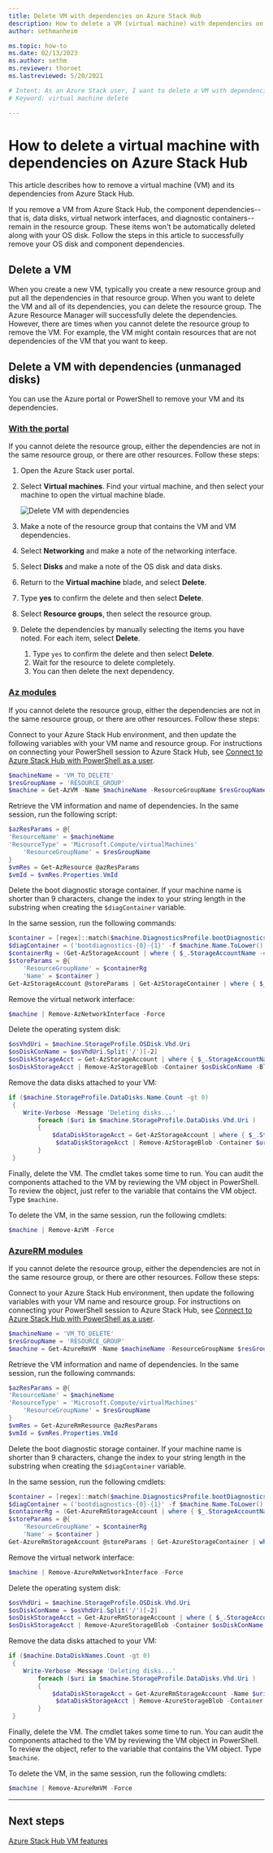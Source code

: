 ```yaml
---
title: Delete VM with dependencies on Azure Stack Hub 
description: How to delete a VM (virtual machine) with dependencies on Azure Stack Hub
author: sethmanheim

ms.topic: how-to
ms.date: 02/13/2023
ms.author: sethm
ms.reviewer: thoroet
ms.lastreviewed: 5/20/2021

# Intent: As an Azure Stack user, I want to delete a VM with dependencies in Azure Stack Hub.
# Keyword: virtual machine delete

---
```


# How to delete a virtual machine with dependencies on Azure Stack Hub

This article describes how to remove a virtual machine (VM) and its dependencies from Azure Stack Hub.

If you remove a VM from Azure Stack Hub, the component dependencies--that is, data disks, virtual network interfaces, and diagnostic containers--remain in the resource group. These items won't be automatically deleted along with your OS disk. Follow the steps in this article to successfully remove your OS disk and component dependencies.

## Delete a VM

When you create a new VM, typically you create a new resource group and put all the dependencies in that resource group. When you want to delete the VM and all of its dependencies, you can delete the resource group. The Azure Resource Manager will successfully delete the dependencies. However, there are times when you cannot delete the resource group to remove the VM. For example, the VM might contain resources that are not dependencies of the VM that you want to keep.

## Delete a VM with dependencies (unmanaged disks)

You can use the Azure portal or PowerShell to remove your VM and its dependencies.

### [With the portal](#tab/portal)

If you cannot delete the resource group, either the dependencies are not in the same resource group, or there are other resources. Follow these steps:

1. Open the Azure Stack user portal.

2. Select **Virtual machines**. Find your virtual machine, and then select your machine to open the virtual machine blade.

   ![Delete VM with dependencies](./media/delete-vm/azure-stack-hub-delete-vm-portal.png)  

3. Make a note of the resource group that contains the VM and VM dependencies.

4. Select **Networking** and make a note of the networking interface.

5. Select **Disks** and make a note of the OS disk and data disks.

6. Return to the **Virtual machine** blade, and select **Delete**.

7. Type **yes** to confirm the delete and then select **Delete**.

7. Select **Resource groups**, then select the resource group.

8. Delete the dependencies by manually selecting the items you have noted. For each item, select **Delete**.
    1. Type `yes` to confirm the delete and then select **Delete**.
    2. Wait for the resource to delete completely.
    3. You can then delete the next dependency.

### [Az modules](#tab/ps-az)

If you cannot delete the resource group, either the dependencies are not in the same resource group, or there are other resources. Follow these steps:

Connect to your Azure Stack Hub environment, and then update the following variables with your VM name and resource group. For instructions on connecting your PowerShell session to Azure Stack Hub, see [Connect to Azure Stack Hub with PowerShell as a user](azure-stack-powershell-configure-user.md).

```powershell
$machineName = 'VM_TO_DELETE'
$resGroupName = 'RESOURCE_GROUP'
$machine = Get-AzVM -Name $machineName -ResourceGroupName $resGroupName
```

Retrieve the VM information and name of dependencies. In the same session, run the following script:

```powershell
$azResParams = @{
'ResourceName' = $machineName
'ResourceType' = 'Microsoft.Compute/virtualMachines'
    'ResourceGroupName' = $resGroupName
}
$vmRes = Get-AzResource @azResParams
$vmId = $vmRes.Properties.VmId
```

Delete the boot diagnostic storage container. If your machine name is shorter than 9 characters, change the index to your string length in the substring when creating the `$diagContainer` variable. 

In the same session, run the following commands:

```powershell
$container = [regex]::match($machine.DiagnosticsProfile.bootDiagnostics.storageUri, '^http[s]?://(.+?)\.').groups[1].value
$diagContainer = ('bootdiagnostics-{0}-{1}' -f $machine.Name.ToLower().Substring(0, 9), $vmId)
$containerRg = (Get-AzStorageAccount | where { $_.StorageAccountName -eq $container }).ResourceGroupName
$storeParams = @{
    'ResourceGroupName' = $containerRg
    'Name' = $container }
Get-AzStorageAccount @storeParams | Get-AzStorageContainer | where { $_.Name-eq $diagContainer } | Remove-AzStorageContainer -Force
```

Remove the virtual network interface:

```powershell
$machine | Remove-AzNetworkInterface -Force
```

Delete the operating system disk:

```powershell
$osVhdUri = $machine.StorageProfile.OSDisk.Vhd.Uri
$osDiskConName = $osVhdUri.Split('/')[-2]
$osDiskStorageAcct = Get-AzStorageAccount | where { $_.StorageAccountName -eq $osVhdUri.Split('/')[2].Split('.')[0] }
$osDiskStorageAcct | Remove-AzStorageBlob -Container $osDiskConName -Blob $osVhdUri.Split('/')[-1] -Confirm:$true
```

Remove the data disks attached to your VM:

```powershell
if ($machine.StorageProfile.DataDisks.Name.Count -gt 0)
 {
    Write-Verbose -Message 'Deleting disks...'
        foreach ($uri in $machine.StorageProfile.DataDisks.Vhd.Uri )
        {
            $dataDiskStorageAcct = Get-AzStorageAccount | where { $_.StorageAccountName -eq $uri.Split('/')[2].Split('.')[0] }
             $dataDiskStorageAcct | Remove-AzStorageBlob -Container $uri.Split('/')[-2] -Blob $uri.Split('/')[-1] -ea Ignore -Confirm:$true
        }
 }
```

Finally, delete the VM. The cmdlet takes some time to run. You can audit the components attached to the VM by reviewing the VM object in PowerShell. To review the object, just refer to the variable that contains the VM object. Type `$machine`.

To delete the VM, in the same session, run the following cmdlets:

```powershell
$machine | Remove-AzVM -Force
```
### [AzureRM modules](#tab/ps-azureRM)

If you cannot delete the resource group, either the dependencies are not in the same resource group, or there are other resources. Follow these steps:

Connect to your Azure Stack Hub environment, then update the following variables with your VM name and resource group. For instructions on connecting your PowerShell session to Azure Stack Hub, see [Connect to Azure Stack Hub with PowerShell as a user](azure-stack-powershell-configure-user.md).

```powershell
$machineName = 'VM_TO_DELETE'
$resGroupName = 'RESOURCE_GROUP'
$machine = Get-AzureRmVM -Name $machineName -ResourceGroupName $resGroupName
```

Retrieve the VM information and name of dependencies. In the same session, run the following commands:

```powershell
$azResParams = @{
'ResourceName' = $machineName
'ResourceType' = 'Microsoft.Compute/virtualMachines'
    'ResourceGroupName' = $resGroupName
}
$vmRes = Get-AzureRmResource @azResParams
$vmId = $vmRes.Properties.VmId
```

Delete the boot diagnostic storage container. If your machine name is shorter than 9 characters, change the index to your string length in the substring when creating the `$diagContainer` variable. 

In the same session, run the following cmdlets:

```powershell
$container = [regex]::match($machine.DiagnosticsProfile.bootDiagnostics.storageUri, '^http[s]?://(.+?)\.').groups[1].value
$diagContainer = ('bootdiagnostics-{0}-{1}' -f $machine.Name.ToLower().Substring(0, 9), $vmId)
$containerRg = (Get-AzureRmStorageAccount | where { $_.StorageAccountName -eq $container }).ResourceGroupName
$storeParams = @{
    'ResourceGroupName' = $containerRg
    'Name' = $container }
Get-AzureRmStorageAccount @storeParams | Get-AzureStorageContainer | where { $_.Name-eq $diagContainer } | Remove-AzureStorageContainer -Force
```

Remove the virtual network interface:

```powershell
$machine | Remove-AzureRmNetworkInterface -Force
```

Delete the operating system disk:

```powershell
$osVhdUri = $machine.StorageProfile.OSDisk.Vhd.Uri
$osDiskConName = $osVhdUri.Split('/')[-2]
$osDiskStorageAcct = Get-AzureRmStorageAccount | where { $_.StorageAccountName -eq $osVhdUri.Split('/')[2].Split('.')[0] }
$osDiskStorageAcct | Remove-AzureStorageBlob -Container $osDiskConName -Blob $osVhdUri.Split('/')[-1]
```

Remove the data disks attached to your VM:

```powershell
if ($machine.DataDiskNames.Count -gt 0)
 {
    Write-Verbose -Message 'Deleting disks...'
        foreach ($uri in $machine.StorageProfile.DataDisks.Vhd.Uri )
        {
            $dataDiskStorageAcct = Get-AzureRmStorageAccount -Name $uri.Split('/')[2].Split('.')[0]
             $dataDiskStorageAcct | Remove-AzureStorageBlob -Container $uri.Split('/')[-2] -Blob $uri.Split('/')[-1] -ea Ignore
        }
 }
```

Finally, delete the VM. The cmdlet takes some time to run. You can audit the components attached to the VM by reviewing the VM object in PowerShell. To review the object, refer to the variable that contains the VM object. Type `$machine`.

To delete the VM, in the same session, run the following cmdlets:

```powershell
$machine | Remove-AzureRmVM -Force
```
---
## Next steps

[Azure Stack Hub VM features](azure-stack-vm-considerations.md)
